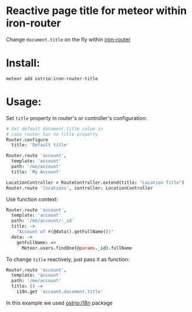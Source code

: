 Reactive page title for meteor within iron-router
========
Change `document.title` on the fly within [iron-router](https://atmospherejs.com/iron/router)

Install:
========
```shell
meteor add ostrio:iron-router-title
```

Usage:
========
Set `title` property in router's or controller's configuration:
```coffeescript
# Set default document.title value in 
# case router has no title property
Router.configure
  title: 'Default title'

Router.route 'account',
  template: 'account'
  path: '/me/account'
  title: 'My Account'

LocationController = RouteController.extend(title: "Lacation Title")
Router.route 'locations', controller: LocationController
```

Use function context:
```coffeescript
Router.route 'account',
  template: 'account'
  path: '/me/account/:_id'
  title: ->
    "Account of #{@data().getFullName()}"
  data: ->
    getFullName: =>
      Meteor.users.findOne(@params._id).fullName
```

To change `title` reactively, just pass it as function:
```coffeescript
Router.route 'account',
  template: 'account'
  path: '/me/account'
  title: () ->
    i18n.get 'account.document.title'
```
In this example we used [ostrio:i18n](https://atmospherejs.com/ostrio/i18n) package